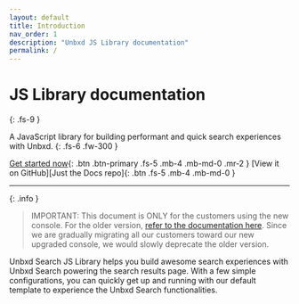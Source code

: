 ```yaml
---
layout: default
title: Introduction
nav_order: 1
description: "Unbxd JS Library documentation"
permalink: /
---
```


# JS Library documentation
{: .fs-9 }

A JavaScript library for building performant and quick search experiences with Unbxd.
{: .fs-6 .fw-300 }

[Get started now](#getting-started){: .btn .btn-primary .fs-5 .mb-4 .mb-md-0 .mr-2 }
[View it on GitHub][Just the Docs repo]{: .btn .fs-5 .mb-4 .mb-md-0 }

---

{: .info }
> IMPORTANT: This document is ONLY for the customers using the new console. For the older version, [refer to the documentation here](https://unbxd.com/docs/site-search/integration-documentation/jssdk-documentation/). Since we are gradually migrating all our customers toward our new upgraded console, we would slowly deprecate the older version. 

Unbxd Search JS Library helps you build awesome search experiences with Unbxd Search powering the search results page. With a few simple configurations, you can quickly get up and running with our default template to experience the Unbxd Search functionalities.

